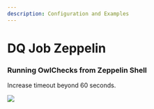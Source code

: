 ```yaml
---
description: Configuration and Examples
---
```


# DQ Job Zeppelin

### Running OwlChecks from Zeppelin Shell

Increase timeout beyond 60 seconds.

![](../.gitbook/assets/owl-zeppelin-timeout.png)
